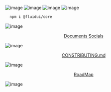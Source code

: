 ![image](https://github.com/INeedJobToStartWork/FluidUI/assets/97305201/f3bd9a9d-3d62-48ea-a46c-2542344ef50d)
![image](https://github.com/INeedJobToStartWork/FluidUI/assets/97305201/674e3040-7d9e-411c-861b-f042ede287b8)
![image](https://github.com/INeedJobToStartWork/FluidUI/assets/97305201/b4f07490-a0f3-46e4-80cb-3ae0d6b2071b)
![image](https://github.com/INeedJobToStartWork/FluidUI/assets/97305201/5e47f0b1-7809-427b-a724-109806615c27)

```bash copy
  npm i @fluidui/core
```

![image](https://github.com/INeedJobToStartWork/FluidUI/assets/97305201/dc7bfe7d-ec7b-4ea4-aaaf-d03a114cb803)


<div align="center">
  <a href="example.com">
    Documents
  </a>
  <a href="example.com">
    Socials
  </a>
</div>

![image](https://github.com/INeedJobToStartWork/FluidUI/assets/97305201/54ab07f3-6f0a-42e9-836c-cf96b816a559)


<div align="center"><a href="CONSTRIBUTING.md">CONSTRIBUTING.md</a></div>

![image](https://github.com/INeedJobToStartWork/FluidUI/assets/97305201/ab645f34-0f1a-49c6-84bd-6301fa8d26f4)


<div align="center"><a href="https://github.com/users/INeedJobToStartWork/projects/5/views/1?pane=issue&itemId=47071571">RoadMap</a></div>

![image](https://github.com/INeedJobToStartWork/FluidUI/assets/97305201/1ef36756-ef60-4084-bdcf-4023f8ce2845)

